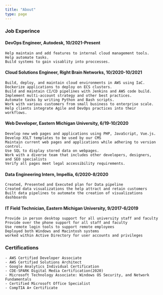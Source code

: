 ```yaml
---
title: "About"
type: page
---
```


### Job Experince
#### DevOps Engineer, Autodesk, 10/2021-Present

    Help maintain and add features to internal cloud management tools.
    Help automate tasks.
    Build systems to gain visablity into proccesses.


#### Cloud Solutions Engineer, Right Brain Networks, 10/2020-10/2021
    Build, deploy, and maintain cloud environments in AWS using IaC.
    Dockerize applications to deploy on ECS clusters.
    Build and maintain CI/CD pipelines with Jenkins and AWS code build.
    Implement multi-account strategy and other best practices.
    Automate tasks by writing Python and Bash scripts.
    Work with various customers from small business to enterprise scale.
    Help clients integrate Agile and DevOps practices into their workflows.


#### Web Developer, Eastern Michigan University, 6/19-10/2020

    Develop new web pages and applications using PHP, JavaScript, Vue.js.
    Develop XSLT templates to be used by our CMS
    Maintain current web pages and applications while adhering to version control.
    Use SQL to display stored data on webpages.
    Work with a diverse team that includes other developers, designers, and SEO specialists
    Verify all pages meet legal accessibility requirements.

#### Data Engineering Intern, Impellia, 6/2020-8/2020

    Created, Presented and Executed plan for Data pipeline
    Created data visualizations the help attract and retain customers
    Built data pipelines to automate the creation of visualizations dashboards

#### IT Field Technician, Eastern Michigan University, 9/2017-6/2019

    Provide in person desktop support for all university staff and faculty
    Provide over the phone support for all staff and faculty
    Use remote login tools to support remote employees
    Deployed both Windows and Macintosh systems
    worked within Active Directory for user accounts and privileges

### Certifications
    - AWS Certified Developer Associate
    - AWS Certified Solutions Architect
    - Google Analytics Individual Certification
    - CDE-SPARK Digital Media Certification(2020)
    - Microsoft Technology Associate: Windows OS Security, and Network Fundamentals
    - Certified Microsoft Office Specialist
    - CompTIA A+ Certificate

